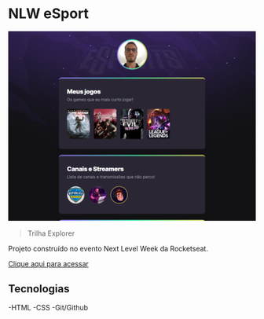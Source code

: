 # NLW eSport 

![preview](./.github/preview.png)

>Trilha Explorer

Projeto construído no evento Next Level Week da Rocketseat.

[Clique aqui para acessar](https://danilofelicio.github.io/NLW/)

## Tecnologias

-HTML
-CSS
-Git/Github